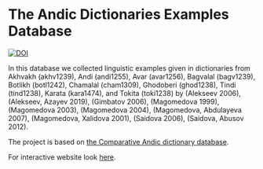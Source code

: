 # The Andic Dictionaries Examples Database

[![DOI]()]()

In this database we collected linguistic examples given in dictionaries from Akhvakh (akhv1239), Andi (andi1255), Avar (avar1256), Bagvalal (bagv1239), Botlikh (botl1242), Chamalal (cham1309), Ghodoberi (ghod1238), Tindi (tind1238), Karata (kara1474), and Tokita (toki1238) by (Alekseev 2006), (Alekseev, Azayev 2019), (Gimbatov 2006), (Magomedova 1999), (Magomedova 2003), (Magomedova 2004), (Magomedova, Abdulayeva 2007), (Magomedova, Xalidova 2001), (Saidova 2006), (Saidova, Abusov 2012).

The project is based on [the Comparative Andic dictionary database](https://github.com/phon-dicts-project/comparative_andic_dictionary_database).

For interactive website look [here](lingconlab.github.io/andic_dictionary_examples_database/).
